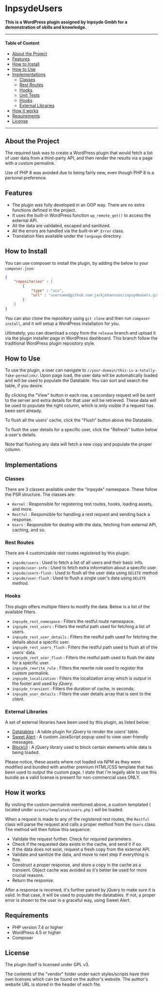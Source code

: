 # InpsydeUsers

**This is a WordPress plugin assigned by Inpsyde Gmbh for a demonstration of skills and knowledge.**

----------------------------------------------------------------

#### Table of Content

- [About the Project](#about-the-project)
- [Features](#features)
- [How to Install](#how-to-install)
- [How to Use](#how-to-use)
- [Implementations](#implementations)
    - [Classes](#imp-classes)
    - [Rest Routes](#imp-routes)
    - [Hooks](#imp-hooks)
    - [Unit Tests](#unit-tests)
    - [Hooks](#imp-hooks)
    - [External Libraries](#external-libraries)
- [How it works](#how-it-works)
- [Requirements](#requirements)
- [License](#license)

----------------------------------------------------------------

## About the Project

The required task was to create a WordPress plugin that would fetch a list of user data from a third-party API, and then
render the results via a page with a custom permalink.

Use of PHP 8 was avoided due to being fairly new, even though PHP 8 is a personal preference.

## Features

- The plugin was fully developed in an OOP way. There are no extra functions defined in the project.
- It uses the built-in WordPress function `wp_remote_get()` to access the external API.
- All the data are validated, escaped and sanitized.
- All the errors are handled via the built-in `WP_Error` class.
- Translation files available under the `language` directory.

## How to Install

You can use composer to install the plugin, by adding the below to your `composer.json`:

```json
{
	"repositories" : [
		{
			"type" : "vcs",
			"url" : "username@github.com:jackjohansson/inpsydeusers.git"
		}
	]
}
```

You can also clone the repository using `git clone` and then run `composer install`, and it will setup a WordPress
installation for you.

Ultimately, you can download a copy from the `release` branch and upload it via the plugin installer page in WordPress
dashboard. This branch follow the traditional WordPress plugin repository style.

## How to Use

To use the plugin, a user can navigate to `//your-domain/this-is-a-totally-fake-permalink/`. Upon page load, the user
data will be automatically loaded and will be used to populate the Datatable. You can sort and search the table, if you
desire.

By clicking the "View" button in each row, a secondary request will be sent to the server and extra details for that
user will be retrieved. These data will be used to populate the right column, which is only visible if a request has
been sent already.

To flush all the users' cache, click the "Flush" button above the Datatable.

To flush the user details for a specific user, click the "Refresh" button below a user's details.

Note that flushing any data will fetch a new copy and populate the proper column.

## Implementations

### Classes

There are 3 classes available under the "Inpsyde" namespace. These follow the PSR structure. The classes are:

- `Kernel` : Responsible for registering rest routes, hooks, loading assets, and more.
- `Restful` : Responsible for handling a rest request and sending back a response.
- `Users` : Responsible for dealing with the data, fetching from external API, caching, and so.

### Rest Routes

There are 4 customizable rest routes registered by this plugin:

- `inpsde/users` : Used to fetch a list of all users and their basic info.
- `inpsde/user-info` : Used to fetch extra information about a specific user.
- `inpsde/users-flush` : Used to flush all the user data using `DELETE` method
- `inpsde/user-flush` : Used to flush a single user's data using `DELETE` method.

### Hooks

This plugin offers multiple filters to modify the data. Below is a list of the available filters.

- `inpsyde_rest_namespace` : Filters the restful route namespace.
- `inpsyde_rest_users` : Filters the restful path used for fetching a list of users.
- `inpsyde_rest_user_details` : Filters the restful path used for fetching the details about a specific user.
- `inpsyde_rest_users_flush` : Filters the restful path used to flush all of the users' data.
- `inpsyde_rest_user_flush` : Filters the restful path used to flush the data for a specific user.
- `inpsyde_rewrite_rule` : Filters the rewrite rule used to register the custom permalink.
- `inpsyde_localization` : Filters the localization array which is output in the footer and used by jQuery.
- `inpsyde_transient` : Filters the duration of cache, in seconds.
- `inpsyde_user_details` : Filters the user details array that is sent to the client.

### External Libraries

A set of external libraries have been used by this plugin, as listed below:

- [Datatables](https://datatables.net/) : A table plugin for jQuery to render the users' table.
- [Sweet Alert](https://sweetalert2.github.io/) : A custom JavaScript popup used to view user-friendly messages.
- [BlockUI](https://github.com/malsup/blockui) : A jQuery library used to block certain elements while data is being
  loaded.

Please notice, these assets where not loaded via NPM as they were modified and bundled with another premium HTML/CSS
template that has been used to output the custom page. I state that I'm legally able to use this bundle as a valid
license is present for non-commercial uses ONLY.

## How it works

By visiting the custom permalink mentioned above, a custom templated ( located under `assets/templated/users.php` ) will
be loaded.

When a request is made to any of the registered rest routes, the `Restful` class will parse the request and calls a
proper method from the `Users` class. The method will then follow this sequence:

- Validate the request further. Check for required parameters.
- Check if the requested data exists in the cache, and send it if so.
- If the data does not exist, request a fresh copy from the external API.
- Validate and sanitize the data, and move to next step if everything is fine.
- Construct a proper response, and store a copy in the cache as a transient. Object cache was avoided as it's better be
  used for more crucial reasons.
- Return the response.

After a response is received, it's further parsed by jQuery to make sure it is valid. In that case, it will be used to
populate the datatables. If not, a proper error is shown to the user in a graceful way, using Sweet Alert.

## Requirements

- PHP version 7.4 or higher
- WordPress 4.5 or higher
- Composer

## License

The plugin itself is licensed under GPL v3.

The contents of the "vendor" folder under each styles/scripts have their own licenses which can be found on the author's
website. The author's website URL is stored in the header of each file.